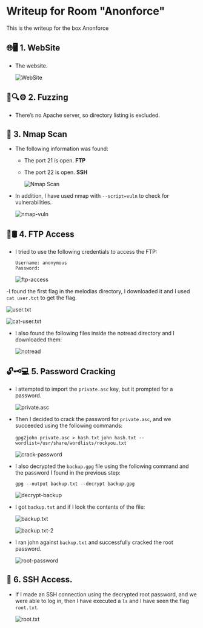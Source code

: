 # Writeup for Room "Anonforce"

This is the writeup for the box Anonforce

## 🌐🖥️ 1. WebSite
- The website.

    ![WebSite](https://github.com/MCornejoDev/TryHackMe/blob/main/rooms/anonforce/screenshots/00.png)

## 🧪🔍⚙️ 2. Fuzzing
- There’s no Apache server, so directory listing is excluded.

## 📡 3. Nmap Scan
- The following information was found:
  - The port 21 is open. **FTP**
  - The port 22 is open. **SSH**

    ![Nmap Scan](https://github.com/MCornejoDev/TryHackMe/blob/main/rooms/anonforce/screenshots/01.png)

- In addition, I have used nmap with ```--script=vuln``` to check for vulnerabilities.

    ![nmap-vuln](https://github.com/MCornejoDev/TryHackMe/blob/main/rooms/anonforce/screenshots/02.png)

## 💉🛢️ 4. FTP Access

- I tried to use the following credentials to access the FTP:
  ```
  Username: anonymous
  Password: 
  ```

  ![ftp-access](https://github.com/MCornejoDev/TryHackMe/blob/main/rooms/anonforce/screenshots/03.png)

-I found the first flag in the melodias directory, I downloaded it and I used ```cat user.txt``` to get the flag.

  ![user.txt](https://github.com/MCornejoDev/TryHackMe/blob/main/rooms/anonforce/screenshots/04.png)

  ![cat-user.txt](https://github.com/MCornejoDev/TryHackMe/blob/main/rooms/anonforce/screenshots/05.png)

- I also found the following files inside the notread directory and I downloaded them:

    ![notread](https://github.com/MCornejoDev/TryHackMe/blob/main/rooms/anonforce/screenshots/06.png)

## 🔓🗝️💻 5. Password Cracking

- I attempted to import the ```private.asc``` key, but it prompted for a password.

    ![private.asc](https://github.com/MCornejoDev/TryHackMe/blob/main/rooms/anonforce/screenshots/07.png)

- Then I decided to crack the password for ```private.asc```, and we succeeded using the following commands:

    ```gpg2john private.asc > hash.txt```
    ```john hash.txt --wordlist=/usr/share/wordlists/rockyou.txt ```

    ![crack-password](https://github.com/MCornejoDev/TryHackMe/blob/main/rooms/anonforce/screenshots/08.png)

- I also decrypted the ```backup.gpg``` file using the following command and the password I found in the previous step:

    ```gpg --output backup.txt --decrypt backup.gpg```

    ![decrypt-backup](https://github.com/MCornejoDev/TryHackMe/blob/main/rooms/anonforce/screenshots/09.png)

- I got ```backup.txt``` and if I look the contents of the file:

    ![backup.txt](https://github.com/MCornejoDev/TryHackMe/blob/main/rooms/anonforce/screenshots/10.png)

    ![backup.txt-2](https://github.com/MCornejoDev/TryHackMe/blob/main/rooms/anonforce/screenshots/11.png)

- I ran john against ```backup.txt``` and successfully cracked the root password.

    ![root-password](https://github.com/MCornejoDev/TryHackMe/blob/main/rooms/anonforce/screenshots/12.png)

## 🔑 6. SSH Access.

- If I made an SSH connection using the decrypted root password, and we were able to log in, then I have executed a ```ls``` and I have seen the flag ```root.txt```.
  
    ![root.txt](https://github.com/MCornejoDev/TryHackMe/blob/main/rooms/anonforce/screenshots/13.png)

